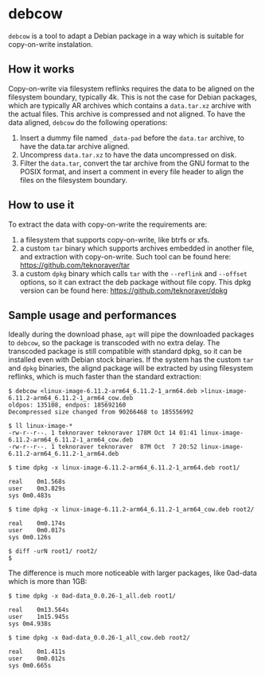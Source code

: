 # debcow

`debcow` is a tool to adapt a Debian package in a way which is suitable for copy-on-write instalation.

## How it works
Copy-on-write via filesystem reflinks requires the data to be aligned on the filesystem boundary, typically 4k. This is not the case for Debian packages, which are typically AR archives which contains a `data.tar.xz` archive with the actual files. This archive is compressed and not aligned.
To have the data aligned, `debcow` do the following operations:
1. Insert a dummy file named `_data-pad` before the `data.tar` archive, to have the data.tar archive aligned.
1. Uncompress `data.tar.xz` to have the data uncompressed on disk.
1. Filter the `data.tar`, convert the tar archive from the GNU format to the POSIX format, and insert a comment in every file header to align the files on the filesystem boundary.

## How to use it
To extract the data with copy-on-write the requirements are:
1. a filesystem that supports copy-on-write, like btrfs or xfs.
2. a custom `tar` binary which supports archives embedded in another file, and extraction with copy-on-write. Such tool can be found here:
https://github.com/teknoraver/tar
3. a custom `dpkg` binary which calls `tar` with the `--reflink` and `--offset` options, so it can extract the deb package without file copy. This dpkg version can be found here:
https://github.com/teknoraver/dpkg

## Sample usage and performances
Ideally during the download phase, `apt` will pipe the downloaded packages to `debcow`, so the package is transcoded with no extra delay.
The transcoded package is still compatible with standard dpkg, so it can be installed even with Debian stock binaries.
If the system has the custom `tar` and `dpkg` binaries, the alignd package will be extracted by using filesystem reflinks, which is much faster than the standard extraction:
```
$ debcow <linux-image-6.11.2-arm64_6.11.2-1_arm64.deb >linux-image-6.11.2-arm64_6.11.2-1_arm64_cow.deb
oldpos: 135108, endpos: 185692160
Decompressed size changed from 90266468 to 185556992

$ ll linux-image-*
-rw-r--r--. 1 teknoraver teknoraver 178M Oct 14 01:41 linux-image-6.11.2-arm64_6.11.2-1_arm64_cow.deb
-rw-r--r--. 1 teknoraver teknoraver  87M Oct  7 20:52 linux-image-6.11.2-arm64_6.11.2-1_arm64.deb

$ time dpkg -x linux-image-6.11.2-arm64_6.11.2-1_arm64.deb root1/

real	0m1.568s
user	0m3.829s
sys	0m0.483s

$ time dpkg -x linux-image-6.11.2-arm64_6.11.2-1_arm64_cow.deb root2/

real	0m0.174s
user	0m0.017s
sys	0m0.126s

$ diff -urN root1/ root2/
$
```
The difference is much more noticeable with larger packages, like 0ad-data which is more than 1GB:
```
$ time dpkg -x 0ad-data_0.0.26-1_all.deb root1/

real	0m13.564s
user	1m15.945s
sys	0m4.938s

$ time dpkg -x 0ad-data_0.0.26-1_all_cow.deb root2/

real	0m1.411s
user	0m0.012s
sys	0m0.665s
```
